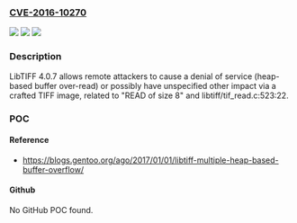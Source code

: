 ### [CVE-2016-10270](https://cve.mitre.org/cgi-bin/cvename.cgi?name=CVE-2016-10270)
![](https://img.shields.io/static/v1?label=Product&message=n%2Fa&color=blue)
![](https://img.shields.io/static/v1?label=Version&message=n%2Fa&color=blue)
![](https://img.shields.io/static/v1?label=Vulnerability&message=n%2Fa&color=brighgreen)

### Description

LibTIFF 4.0.7 allows remote attackers to cause a denial of service (heap-based buffer over-read) or possibly have unspecified other impact via a crafted TIFF image, related to "READ of size 8" and libtiff/tif_read.c:523:22.

### POC

#### Reference
- https://blogs.gentoo.org/ago/2017/01/01/libtiff-multiple-heap-based-buffer-overflow/

#### Github
No GitHub POC found.

